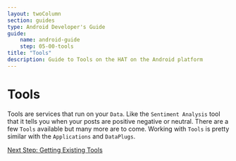 ```yaml
---
layout: twoColumn
section: guides
type: Android Developer's Guide
guide:
    name: android-guide
    step: 05-00-tools
title: "Tools"
description: Guide to Tools on the HAT on the Android platform
---
```


# Tools

Tools are services that run on your `Data`. Like the `Sentiment Analysis` tool that it tells you when your posts are positive negative or neutral. There are a few `Tools` available but many more are to come. Working with `Tools` is pretty similar with the `Applications` and `DataPlugs`.

<nav class="pager-nav">
<a href="" style="display:none;"></a>
<a href="05-01-fetching-existing-tools.html">Next Step: Getting Existing Tools</a>
</nav>
